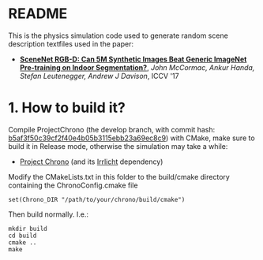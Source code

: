 # README #

This is the physics simulation code used to generate random scene description textfiles used in the paper:

* **[SceneNet RGB-D: Can 5M Synthetic Images Beat Generic ImageNet Pre-training on Indoor Segmentation?](http://www.imperial.ac.uk/media/imperial-college/research-centres-and-groups/dyson-robotics-lab/jmccormac_etal_iccv2017.pdf)**, *John McCormac, Ankur Handa, Stefan Leutenegger, Andrew J Davison*, ICCV '17

# 1. How to build it? #

Compile ProjectChrono (the develop branch, with commit hash: [b5af3f50c39cf2f40e4b05b3115ebb23a69ec8c9](https://github.com/projectchrono/chrono/commit/b5af3f50c39cf2f40e4b05b3115ebb23a69ec8c9)) with CMake, make sure to build it in Release mode, otherwise the simulation may take a while:

* [Project Chrono](http://projectchrono.org/) (and its [Irrlicht](http://downloads.sourceforge.net/irrlicht/irrlicht-1.8.2.zip) dependency)

Modify the CMakeLists.txt in this folder to the build/cmake directory containing the ChronoConfig.cmake file

```
set(Chrono_DIR "/path/to/your/chrono/build/cmake")
```

Then build normally. I.e.:

```
mkdir build
cd build
cmake ..
make
```
